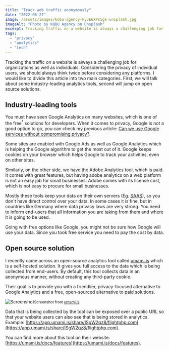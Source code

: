 ```yaml
---
title: "Track web traffic anonymously"
date: "2022-06-27"
image: /assets/images/kobu-agency-FyvE6XPs5gk-unsplash.jpg
imageAlt: "Photo by KOBU Agency on Unsplash"
excerpt: Tracking traffic on a website is always a challenging job for organizations as well as individuals
tags:
  - "privacy"
  - "analytics"
  - "tech"
---
```


Tracking the traffic on a website is always a challenging job for organizations as well as individuals. Considering the privacy of individual users, we should always think twice before considering any platforms. I would like to divide this article into two main categories. First, we will talk about some industry-leading analytics tools, second will jump on open source solutions.

## Industry-leading tools

You must have seen Google Analytics on many websites, which is one of the free<sup>\*</sup> solutions for developers. When it comes to privacy, Google is not a good option to go, you can check my previous article: [Can we use Google services without compromising privacy?](/posts/can-we-use-google-services-without-compromising-privacy).

Some sites are enabled with Google Ads as well as Google Analytics which is helping the Google algorithm to get the most out of it. Google keeps cookies on your browser which helps Google to track your activities, even on other sites.

Similarly, on the other side, we have the Adobe Analytics tool, which is paid. It comes with great features, but having adobe analytics on a web platform is not an easy job for small businesses. Adobe comes with its license cost, which is not easy to procure for small businesses.

Mostly these tools keep your data on their own servers (Eg. [SAAS](https://en.wikipedia.org/wiki/Software_as_a_service)), so you don't have direct control over your data. In some cases it is fine, but in countries like Germany where data privacy laws are very strong. You need to inform end-users that all information you are taking from them and where it is going to be used.

Going with free options like Google, you might not be sure how Google will use your data. Since you took free service you need to pay the cost by data.

## Open source solution

I recently came across an open-source analytics tool called [umami.is](https://umami.is/) which is a self-hosted solution. It gives you full access to the data which is being collected from end-users. By default, this tool collects data in an anonymous manner, without creating any third-party cookie.

Their goal is to provide you with a friendlier, privacy-focused alternative to Google Analytics and a free, open-sourced alternative to paid solutions.

![Screenshot](/assets/images/umami-about-screenshot.png "Umami tool example screenshot")<small class="text-center block">Screenshot from [umami.is](https://umami.is/)</small>

Data that is being collected by the tool can be exposed over a public URL so that your website users can also see that is being stored in analytics. Example: [https://app.umami.is/share/ISgW2qz8/flightphp.com](https://app.umami.is/share/ISgW2qz8/flightphp.com).

You can find more about this tool on their website: [https://umami.is/docs/features](https://umami.is/docs/features).
